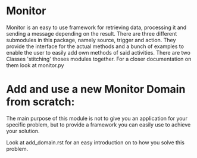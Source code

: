 Monitor
========

Monitor is an easy to use framework for retrieving data, processing it and sending a message depending
on the result. 
There are three different submodules in this package, namely source, trigger and action. 
They provide the interface for the actual methods and a bunch of examples to enable the user to easily 
add own methods of said activities.
There are two Classes 'stitching' thoses modules together. For a closer documentation on them look at monitor.py



Add and use a new Monitor Domain from scratch:
======================================

The main purpose of this module is not to give you an application for your specific problem, but to
provide a framework you can easily use to achieve your solution. 


Look at add_domain.rst for an easy introduction on to how you solve this problem. 

